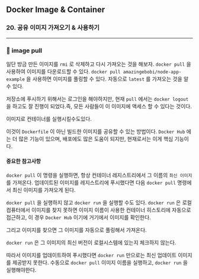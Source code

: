 ## Docker Image & Container

### 20. 공유 이미지 가져오기 & 사용하기

---

### 📌 image pull

일단 방금 만든 이미지를 `rmi` 로 삭제하고 다시 가져오는 것을 해보자.
`docker pull` 을 사용하여 이미지를 다운로드할 수 있다.
`docker pull amazingebobi/node-app-example` 을 사용하면 이미지를 풀링할 수 있다.
자동으로 `latest` 를 가져오는 것을 알 수 있다.

저장소에 푸시하기 위해서는 로그인을 해야하지만, 현재 `pull` 에서는 `docker logout` 을 하고도 잘 진행이 되었다.즉, 모든 사람들이 이 이미지에 액세스 할 수 있다는 것이다.

이미지로 컨테이너를 실행시킬수도있다.

이것이 `Dockerfile` 이 아닌 빌드한 이미지를 공유할 수 있는 방법이다.
`Docker Hub` 에는 더 많은 기능이 있으며, 배포에도 많은 도움이 되지만, 현재로서는 이게 핵심 기능이다.

#### 중요한 참고사항

`docker pull` 이 명령을 실행하면, 항상 컨테이너 레지스트리에서 그 이름의 `최신 이미지` 를 가져온다. 업데이트된 이미지를 레지스트리에 푸시했다면 다음 `docker pull` 명령에서 최신 이미지를 가져오게 된다.

`docker pull` 을 실행하지 않고 `docker run` 을 실행할 수도 있다.
`docker run` 은 로컬 컴퓨터에서 이미지를 찾지 못하면 이미지 이름이 사용한 컨테이너 히스토리에 자동으로 접근하고, 이 경우 `Docker Hub` 이기에 거기에서 이미지를 확인한다.

그리고 이미지를 찾으면 그 이미지를 자동으로 풀링해서 가져온다.

`docker run` 은 그 이미지의 최신 버전이 로컬시스템에 있는지 체크하지 않는다.

따라서 이미지를 업데이트하여 푸시했다면 `docker run` 만으로는 최신 업데이트 이미지를 제공받지 못한다. 수동으로 `docker pull` 이미지 이름을 실행하고, `docker run` 을 실행해야한다.
